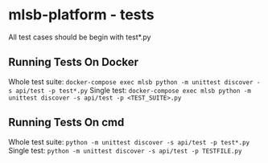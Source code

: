 # mlsb-platform - tests
All test cases should be begin with test*.py

## Running Tests On Docker
Whole test suite: `docker-compose exec mlsb python -m unittest discover -s api/test -p test*.py`
Single test: `docker-compose exec mlsb python -m unittest discover -s api/test -p <TEST_SUITE>.py`

## Running Tests On cmd
Whole test suite: `python -m unittest discover -s api/test -p test*.py`
Single test: `python -m unittest discover -s api/test -p TESTFILE.py`

